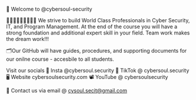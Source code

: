 👋 Welcome to @cybersoul-security

👩🏽‍💻🧑🏻‍💻👨🏿‍💻 We strive to build World Class Professionals in Cyber Security, IT, and Program Management. At the end of the course you will have a strong foundation and additional expert skill in your field.
Team work makes the dream work!!!

🗂️Our GitHub will have guides, procedures, and supporting documents for our onilne course - accesbile to all students.

Visit our socials
📸 Insta @cybersoul.security
📲 TikTok @ cybersoul.security
🖥️ Website cybersoulsecurity.com
📽️ YouTube @ cybersoulsecurity

📨 Contact us via email @ cysoul.secit@gmail.com
